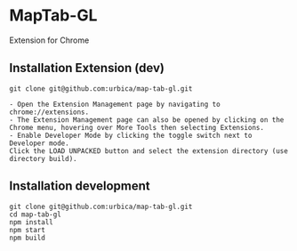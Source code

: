 # MapTab-GL

Extension for Chrome

## Installation Extension (dev)

    git clone git@github.com:urbica/map-tab-gl.git
        
    - Open the Extension Management page by navigating to chrome://extensions.
    - The Extension Management page can also be opened by clicking on the Chrome menu, hovering over More Tools then selecting Extensions.
    - Enable Developer Mode by clicking the toggle switch next to Developer mode.
    Click the LOAD UNPACKED button and select the extension directory (use directory build).

## Installation development

    git clone git@github.com:urbica/map-tab-gl.git
    cd map-tab-gl
    npm install
    npm start
    npm build
